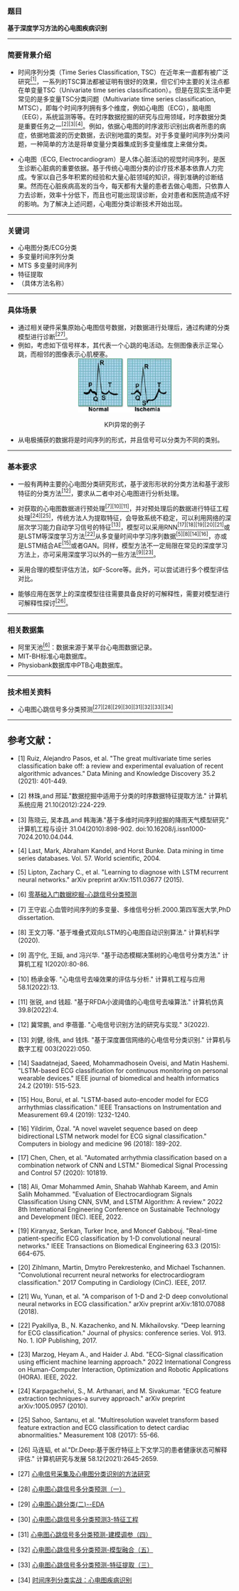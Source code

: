 ### 题目
**基于深度学习方法的心电图疾病识别**

----

### 简要背景介绍

* 时间序列分类（Time Series Classification, TSC）在近年来一直都有被广泛研究[<sup>[1]</sup>](#refer-anchor-1)，一系列的TSC算法都被证明有很好的效果，但它们中主要的关注点都在单变量TSC（Univariate time series classification）。但是在现实生活中更常见的是多变量TSC分类问题（Multivariate time series classification, MTSC），即每个时间序列拥有多个维度，例如心电图（ECG），脑电图（EEG），系统监测等等。在时序数据挖掘的研究与应用领域，时序数据分类是重要任务之一[<sup>[2]</sup>](#refer-anchor-2)[<sup>[3]</sup>](#refer-anchor-3)[<sup>[4]</sup>](#refer-anchor-4)。例如，依据心电图的时序波形识别出病者所患的病症，依据地震波的历史数据，去识别地震的类型。对于多变量时间序列分类问题，一种简单的方法是将单变量分类器集成到多变量维度上来做分类。

* 心电图（ECG, Electrocardiogram）是人体心脏活动的视觉时间序列，是医生诊断心脏病的重要依据。基于传统心电图分类的诊疗技术基本依靠人力完成。专家以自己多年积累的经验和大量心脏领域的知识，得到准确的诊断结果。然而在心脏疾病高发的当今，每天都有大量的患者去做心电图，只依靠人力去诊断，效率十分低下，而且也可能出现误诊断，会对患者和医院造成不好的影响。为了解决上述问题，心电图分类诊断技术开始出现。

----

### 关键词

+ 心电图分类/ECG分类
+ 多变量时间序列分类
+ MTS 多变量时间序列
+ 特征提取
+ （具体方法名称）

----

### 具体场景
* 通过相关硬件采集原始心电图信号数据，对数据进行处理后，通过构建的分类模型进行诊断[<sup>[27]</sup>](#refer-anchor-27)。
* 例如，考虑如下信号样本，其代表一个心跳的电活动。左侧图像表示正常心跳，而相邻的图像表示心肌梗塞。<div><div align=center><img src="picture/心电图信号样本对比.webp" alt="No Picture" style="zoom:70%"/><center><p>KPI异常的例子</p></center></div></div>
* 从电极捕获的数据将是时间序列的形式，并且信号可以分类为不同的类别。

----

### 基本要求
* 一般有两种主要的心电图分类研究形式，基于波形形状的分类方法和基于波形特征的分类方法[<sup>[12]</sup>](#refer-anchor-12)，要求从二者中对心电图进行分析处理。

* 对获取的心电图数据进行预处理[<sup>[7]</sup>](#refer-anchor-7)[<sup>[10]</sup>](#refer-anchor-10)[<sup>[11]</sup>](#refer-anchor-11)，并对预处理后的数据进行特征工程处理[<sup>[24]</sup>](#refer-anchor-24)[<sup>[25]</sup>](#refer-anchor-25)，传统方法人为提取特征，会导致系统不稳定，可以利用网络的深层次学习能力自动学习信号的特征[<sup>[13]</sup>](#refer-anchor-13)，模型可以采用RNN[<sup>[17]</sup>](#refer-anchor-17)[<sup>[18]</sup>](#refer-anchor-18)[<sup>[19]</sup>](#refer-anchor-19)[<sup>[20]</sup>](#refer-anchor-20)[<sup>[21]</sup>](#refer-anchor-21)或是LSTM等深度学习方法[<sup>[22]</sup>](#refer-anchor-22)从多变量时间中学习序列数据[<sup>[5]</sup>](#refer-anchor-5)[<sup>[8]</sup>](#refer-anchor-8)[<sup>[14]</sup>](#refer-anchor-14)[<sup>[16]</sup>](#refer-anchor-16)，亦或是LSTM结合AE[<sup>[15]</sup>](#refer-anchor-15)或者GAN。同样，模型方法不一定局限在常见的深度学习方法上，亦可采用深度学习以外的一些方法[<sup>[9]</sup>](#refer-anchor-9)[<sup>[23]</sup>](#refer-anchor-23)。
  
* 采用合理的模型评估方法，如F-Score等。此外，可以尝试进行多个模型评估对比。

* 能够应用在医学上的深度模型往往需要具备良好的可解释性，需要对模型进行可解释性探讨[<sup>[26]</sup>](#refer-anchor-26)。

----

### 相关数据集

* 阿里天池[<sup>[6]</sup>](#refer-anchor-6)：数据来源于某平台心电图数据记录。
* MIT-BH标准心电数据库。
* Physiobank数据库中PTB心电数据库。

----

### 技术相关资料

* 心电图心跳信号多分类预测[<sup>[27]</sup>](#refer-anchor-27)[<sup>[28]</sup>](#refer-anchor-28)[<sup>[29]</sup>](#refer-anchor-29)[<sup>[30]</sup>](#refer-anchor-30)[<sup>[31]</sup>](#refer-anchor-31)[<sup>[32]</sup>](#refer-anchor-32)[<sup>[33]</sup>](#refer-anchor-33)[<sup>[34]</sup>](#refer-anchor-34)
----

## 参考文献：

<div id="refer-anchor-1"></div>

- [1] Ruiz, Alejandro Pasos, et al. "The great multivariate time series classification bake off: a review and experimental evaluation of recent algorithmic advances." Data Mining and Knowledge Discovery 35.2 (2021): 401-449.

<div id="refer-anchor-2"></div>

- [2] 林珠,and 邢延."数据挖掘中适用于分类的时序数据特征提取方法." 计算机系统应用 21.10(2012):224-229.

<div id="refer-anchor-3"></div>

- [3] 陈晓云, 吴本昌,and 韩海涛."基于多维时间序列挖掘的降雨天气模型研究." 计算机工程与设计 31.04(2010):898-902. doi:10.16208/j.issn1000-7024.2010.04.044.

<div id="refer-anchor-4"></div>

- [4] Last, Mark, Abraham Kandel, and Horst Bunke. Data mining in time series databases. Vol. 57. World scientific, 2004.

<div id="refer-anchor-5"></div>

- [5] Lipton, Zachary C., et al. "Learning to diagnose with LSTM recurrent neural networks." arXiv preprint arXiv:1511.03677 (2015).

<div id="refer-anchor-6"></div>

- [6] [零基础入门数据挖掘-心跳信号分类预测](https://tianchi.aliyun.com/competition/entrance/531883/information)

<div id="refer-anchor-7"></div>

- [7] 王守岩.心血管时间序列的多变量、多维信号分析.2000.第四军医大学,PhD dissertation.

<div id="refer-anchor-8"></div>

- [8] 王文刀等. "基于堆叠式双向LSTM的心电图自动识别算法." 计算机科学 (2020).

<div id="refer-anchor-9"></div>

- [9] 高宁化, 王姮, and 冯兴华. "基于动态模糊决策树的心电信号分类方法." 计算机工程 1(2020):80-86.


<div id="refer-anchor-10"></div>

- [10] 杨承金等. "心电信号去噪效果的评估与分析." 计算机工程与应用 58.1(2022):13.

<div id="refer-anchor-11"></div>

- [11] 张锐, and 钱超. "基于RFDA小波阈值的心电信号去噪算法." 计算机仿真 39.8(2022):4.

<div id="refer-anchor-12"></div>

- [12] 冀常鹏, and 李蓓蕾. "心电信号识别方法的研究与实现." 3(2022).

<div id="refer-anchor-13"></div>

- [13] 刘健, 徐伟, and 钱炜. "基于深度置信网络的心电信号分类识别." 计算机与数字工程 003(2022):050.

<div id="refer-anchor-14"></div>

- [14] Saadatnejad, Saeed, Mohammadhosein Oveisi, and Matin Hashemi. "LSTM-based ECG classification for continuous monitoring on personal wearable devices." IEEE journal of biomedical and health informatics 24.2 (2019): 515-523.

<div id="refer-anchor-15"></div>

- [15] Hou, Borui, et al. "LSTM-based auto-encoder model for ECG arrhythmias classification." IEEE Transactions on Instrumentation and Measurement 69.4 (2019): 1232-1240.

<div id="refer-anchor-16"></div>

- [16] Yildirim, Özal. "A novel wavelet sequence based on deep bidirectional LSTM network model for ECG signal classification." Computers in biology and medicine 96 (2018): 189-202.

<div id="refer-anchor-17"></div>

- [17] Chen, Chen, et al. "Automated arrhythmia classification based on a combination network of CNN and LSTM." Biomedical Signal Processing and Control 57 (2020): 101819.

<div id="refer-anchor-18"></div>

- [18] Ali, Omar Mohammed Amin, Shahab Wahhab Kareem, and Amin Salih Mohammed. "Evaluation of Electrocardiogram Signals Classification Using CNN, SVM, and LSTM Algorithm: A review." 2022 8th International Engineering Conference on Sustainable Technology and Development (IEC). IEEE, 2022.

<div id="refer-anchor-19"></div>

- [19] Kiranyaz, Serkan, Turker Ince, and Moncef Gabbouj. "Real-time patient-specific ECG classification by 1-D convolutional neural networks." IEEE Transactions on Biomedical Engineering 63.3 (2015): 664-675.

<div id="refer-anchor-20"></div>

- [20] Zihlmann, Martin, Dmytro Perekrestenko, and Michael Tschannen. "Convolutional recurrent neural networks for electrocardiogram classification." 2017 Computing in Cardiology (CinC). IEEE, 2017.

<div id="refer-anchor-21"></div>

- [21] Wu, Yunan, et al. "A comparison of 1-D and 2-D deep convolutional neural networks in ECG classification." arXiv preprint arXiv:1810.07088 (2018).

<div id="refer-anchor-22"></div>

- [22] Pyakillya, B., N. Kazachenko, and N. Mikhailovsky. "Deep learning for ECG classification." Journal of physics: conference series. Vol. 913. No. 1. IOP Publishing, 2017.

<div id="refer-anchor-23"></div>

- [23] Marzog, Heyam A., and Haider J. Abd. "ECG-Signal classification using efficient machine learning approach." 2022 International Congress on Human-Computer Interaction, Optimization and Robotic Applications (HORA). IEEE, 2022.

<div id="refer-anchor-24"></div>

- [24] Karpagachelvi, S., M. Arthanari, and M. Sivakumar. "ECG feature extraction techniques-a survey approach." arXiv preprint arXiv:1005.0957 (2010).

<div id="refer-anchor-25"></div>

- [25] Sahoo, Santanu, et al. "Multiresolution wavelet transform based feature extraction and ECG classification to detect cardiac abnormalities." Measurement 108 (2017): 55-66.

<div id="refer-anchor-26"></div>

- [26] 马连韬, et al."Dr.Deep:基于医疗特征上下文学习的患者健康状态可解释评估." 计算机研究与发展 58.12(2021):2645-2659.

<div id="refer-anchor-27"></div>

- [27] [心电信号采集及心电图分类识别的方法研究](https://www.elecfans.com/yiliaodianzi/20190227876220.html)

<div id="refer-anchor-28"></div>

- [28] [心电图心跳信号多分类预测（一）](https://blog.csdn.net/qq_42240729/article/details/114831414?spm=1001.2101.3001.6650.2&utm_medium=distribute.pc_relevant.none-task-blog-2%7Edefault%7ECTRLIST%7ERate-2-114831414-blog-114901286.pc_relevant_recovery_v2&depth_1-utm_source=distribute.pc_relevant.none-task-blog-2%7Edefault%7ECTRLIST%7ERate-2-114831414-blog-114901286.pc_relevant_recovery_v2&utm_relevant_index=5)

<div id="refer-anchor-29"></div>

- [29] [心电图心跳分类(二)--EDA](https://blog.csdn.net/qq_40648976/article/details/115017148?spm=1001.2101.3001.6650.1&utm_medium=distribute.pc_relevant.none-task-blog-2%7Edefault%7ECTRLIST%7ERate-1-115017148-blog-114901286.pc_relevant_recovery_v2&depth_1-utm_source=distribute.pc_relevant.none-task-blog-2%7Edefault%7ECTRLIST%7ERate-1-115017148-blog-114901286.pc_relevant_recovery_v2&utm_relevant_index=2)

<div id="refer-anchor-30"></div>

- [30] [心电图心跳信号多分类预测3-特征工程](https://blog.csdn.net/andelu1996/article/details/115102371)

<div id="refer-anchor-31"></div>

- [31] [心电图心跳信号多分类预测-建模调参（四）](https://blog.csdn.net/qq_42240729/article/details/115300004?spm=1001.2014.3001.5502)

<div id="refer-anchor-32"></div>

- [32] [心电图心跳信号多分类预测-模型融合（五）](https://blog.csdn.net/qq_42240729/article/details/115299930?spm=1001.2014.3001.5502)

<div id="refer-anchor-33"></div>

- [33] [心电图心跳信号多分类预测-特征提取（三）](https://blog.csdn.net/qq_42240729/article/details/115028342)

<div id="refer-anchor-34"></div>

- [34] [时间序列分类实战：心电图疾病识别](https://www.bilibili.com/video/av855693449)